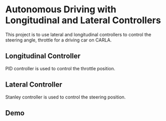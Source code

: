 # Autonomous Driving with Longitudinal and Lateral Controllers

This project is to use lateral and longitudinal controllers to control the steering angle, throttle for a driving car on CARLA.

## Longitudinal Controller

PID controller is used to control the throttle position.

## Lateral Controller

Stanley controller is used to control the steering position. 

## Demo
